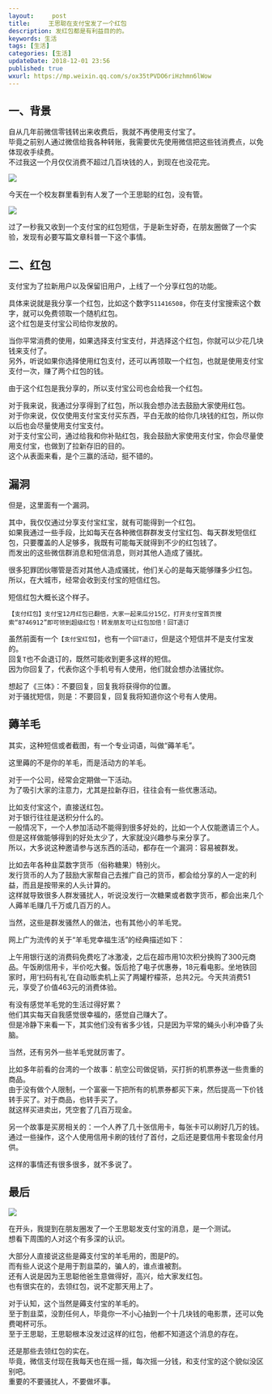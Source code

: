 ```yaml
---   
layout:     post  
title:     王思聪在支付宝发了一个红包
description: 发红包都是有利益目的的。 
keywords: 生活
tags: [生活]  
categories: [生活]  
updateDate: 2018-12-01 23:56  
published: true   
wxurl: https://mp.weixin.qq.com/s/ox35tPVDO6riHzhmn6lWow  
---  
```


 


## 一、背景


自从几年前微信零钱转出来收费后，我就不再使用支付宝了。  
毕竟之前别人通过微信给我各种转账，我需要优先使用微信把这些钱消费点，以免体现收手续费。  
不过我这一个月仅仅消费不超过几百块钱的人，到现在也没花完。  

![](https://res2018.tiankonguse.com/images/2018/12/20181201233800.png)  


今天在一个校友群里看到有人发了一个王思聪的红包，没有管。  

![](https://res2018.tiankonguse.com/images/2018/12/20181201233939.jpg)

过了一秒我又收到一个支付宝的红包短信，于是新生好奇，在朋友圈做了一个实验，发现有必要写篇文章科普一下这个事情。  



## 二、红包


支付宝为了拉新用户以及保留旧用户，上线了一个分享红包的功能。  


具体来说就是我分享一个红包，比如这个数字`511416508`，你在支付宝搜索这个数字，就可以免费领取一个随机红包。  
这个红包是支付宝公司给你发放的。  


当你平常消费的使用，如果选择支付宝支付，并选择这个红包，你就可以少花几块钱来支付了。  
另外，听说如果你选择使用红包支付，还可以再领取一个红包，也就是使用支付宝支付一次，赚了两个红包的钱。  


由于这个红包是我分享的，所以支付宝公司也会给我一个红包。  



对于我来说，我通过分享得到了红包，所以我会想办法去鼓励大家使用红包。  
对于你来说，仅仅使用支付宝支付买东西，平白无故的给你几块钱的红包，所以你以后也会尽量使用支付宝支付。  
对于支付宝公司，通过给我和你补贴红包，我会鼓励大家使用支付宝，你会尽量使用支付宝，也做到了拉新存旧的目的。    
这个从表面来看，是个三赢的活动，挺不错的。  



## 漏洞


但是，这里面有一个漏洞。  


其中，我仅仅通过分享支付宝红宝，就有可能得到一个红包。  
如果我通过一些手段，比如每天在各种微信群群发支付宝红包、每天群发短信红包，只要覆盖的人足够多，我既有可能每天就得到不少的红包钱了。  
而发出的这些微信群消息和短信消息，则对其他人造成了骚扰。  


很多犯罪团伙哪管是否对其他人造成骚扰，他们关心的是每天能够赚多少红包。  
所以，在大城市，经常会收到支付宝的短信红包。  

短信红包大概长这个样子。    


```
【支付红包】支付宝12月红包已翻倍，大家一起来瓜分15亿，打开支付宝首页搜索“8746912”即可领到超级红包！转发朋友可让红包加倍！回T退订
```

虽然前面有一个`【支付宝红包】`，也有一个`回T退订`，但是这个短信并不是支付宝发的。  
回复`T`也不会退订的，既然可能收到更多这样的短信。   
因为你回复了，代表你这个手机号有人使用，他们就会想办法骚扰你。  


想起了《三体》：不要回复，回复我将获得你的位置。  
对于骚扰短信，则是：不要回复，回复我将知道你这个号有人使用。  


## 薅羊毛

其实，这种短信或者截图，有一个专业词语，叫做“薅羊毛”。  


这里薅的不是你的羊毛，而是活动方的羊毛。  


对于一个公司，经常会定期做一下活动。  
为了吸引大家的注意力，尤其是拉新存旧，往往会有一些优惠活动。  


比如支付宝这个，直接送红包。  
对于银行往往是送积分什么的。  
一般情况下，一个人参加活动不能得到很多好处的，比如一个人仅能邀请三个人。  
但是这样做能够得到的好处太少了，大家就没兴趣参与来分享了。  
所以，大多说这种邀请参与送东西的活动，都存在一个漏洞：容易被群发。  


比如去年各种韭菜数字货币（俗称糖果）特别火。  
发行货币的人为了鼓励大家帮自己去推广自己的货币，都会给分享的人一定的利益，而且是按带来的人头计算的。  
这样就导致很多人群发骚扰人，听说没发行一次糖果或者数字货币，都会出来几个人薅羊毛赚几千万或几百万的人。  


当然，这些是群发骚然人的做法，也有其他小的羊毛党。  


网上广为流传的关于“羊毛党幸福生活”的经典描述如下：  


上午用银行送的消费码免费吃了冰激凌，之后在超市用10次积分换购了300元商品。午饭刷信用卡，半价吃大餐。饭后抢了电子优惠券，18元看电影。坐地铁回家时，用‘扫码有礼’在自动贩卖机上买了两罐柠檬茶，总共2元。今天共消费51元，享受了价值463元的消费体验。  


有没有感觉羊毛党的生活过得好累？  
他们其实每天自我感觉很幸福的，感觉自己赚大了。  
但是冷静下来看一下，其实他们没有省多少钱，只是因为平常的蝇头小利冲昏了头脑。  


当然，还有另外一些羊毛党就厉害了。  


比如多年前看的台湾的一个故事：航空公司做促销，买打折的机票券送一些贵重的商品。  
由于没有做个人限制，一个富豪一下把所有的机票券都买下来，然后提高一下价钱转手买了。对于商品，也转手买了。  
就这样买进卖出，凭空套了几百万现金。  


另一个故事是买房相关的：一个人养了几十张信用卡，每张卡可以刷好几万的钱。  
通过一些操作，这个人使用信用卡刷的钱付了首付，之后还是要信用卡套现金付月供。  


这样的事情还有很多很多，就不多说了。  

## 最后

![](https://res2018.tiankonguse.com/images/2018/12/20181202004942.png)


在开头，我提到在朋友圈发了一个王思聪发支付宝的消息，是一个测试。  
想看下周围的人对这个有多深的认识。  


大部分人直接说这些是薅支付宝的羊毛用的，图是P的。  
而有些人说这个是用于割韭菜的，骗人的，谁点谁被割。  
还有人说是因为王思聪他爸生意做得好，高兴，给大家发红包。  
也有很实在的，去领红包，说不定那天用上了。  


对于认知，这个当然是薅支付宝的羊毛的。    
至于割韭菜，没割任何人，毕竟你一不小心抽到一个十几块钱的电影票，还可以免费喝杯可乐。  
至于王思聪，王思聪根本没发过这样的红包，他都不知道这个消息的存在。  


还是那些去领红包的实在。  
毕竟，微信支付现在我每天也在摇一摇，每次摇一分钱，和支付宝的这个貌似没区别吧。  
重要的不要骚扰人，不要做坏事。  





